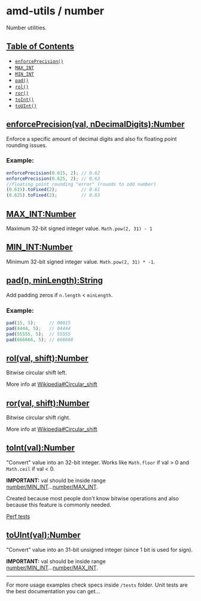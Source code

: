 # amd-utils / number #

Number utilities.

## <a href="#toc" name="toc">Table of Contents</a>

 - [`enforcePrecision()`](#enforcePrecision)
 - [`MAX_INT`](#MAX_INT)
 - [`MIN_INT`](#MIN_INT)
 - [`pad()`](#pad)
 - [`rol()`](#rol)
 - [`ror()`](#ror)
 - [`toInt()`](#toInt)
 - [`toUInt()`](#toUInt)



## <a href="#enforcePrecision" name="enforcePrecision">enforcePrecision(val, nDecimalDigits):Number</a>

Enforce a specific amount of decimal digits and also fix floating point
rounding issues.

### Example:

```js
enforcePrecision(0.615, 2); // 0.62
enforcePrecision(0.625, 2); // 0.63
//floating point rounding "error" (rounds to odd number)
(0.615).toFixed(2);         // 0.61
(0.625).toFixed(2);         // 0.63
```



## <a href="#MAX_INT" name="MAX_INT">MAX_INT:Number</a>

Maximum 32-bit signed integer value. `Math.pow(2, 31) - 1`



## <a href="#MIN_INT" name="MIN_INT">MIN_INT:Number</a>

Minimum 32-bit signed integer value. `Math.pow(2, 31) * -1`.



## <a href="#pad" name="pad">pad(n, minLength):String</a>

Add padding zeros if `n.length` < `minLength`.

### Example:

```js
pad(15, 5);     // 00015
pad(4444, 5);   // 04444
pad(55555, 5);  // 55555
pad(666666, 5); // 666666
```



## <a href="#rol" name="rol">rol(val, shift):Number</a>

Bitwise circular shift left.

More info at [Wikipedia#Circular_shift](http://en.wikipedia.org/wiki/Circular_shift)




## <a href="#ror" name="ror">ror(val, shift):Number</a>

Bitwise circular shift right.

More info at [Wikipedia#Circular_shift](http://en.wikipedia.org/wiki/Circular_shift)



## <a href="#toInt" name="toInt">toInt(val):Number</a>

"Convert" value into an 32-bit integer.  Works like `Math.floor` if val > 0 and
`Math.ceil` if val < 0.

**IMPORTANT:** val should be inside range
[number/MIN_INT](#MIN_INT)...[number/MAX_INT](#MAX_INT).

Created because most people don't know bitwise operations and also because this
feature is commonly needed.

[Perf tests](http://jsperf.com/vs-vs-parseint-bitwise-operators/7)



## <a href="#toUInt" name="toUInt">toUInt(val):Number</a>

"Convert" value into an 31-bit unsigned integer (since 1 bit is used for sign).

**IMPORTANT:** val should be inside range
[number/MIN_INT](#MIN_INT)...[number/MAX_INT](#MAX_INT).



-------------------------------------------------------------------------------

For more usage examples check specs inside `/tests` folder. Unit tests are the
best documentation you can get...

